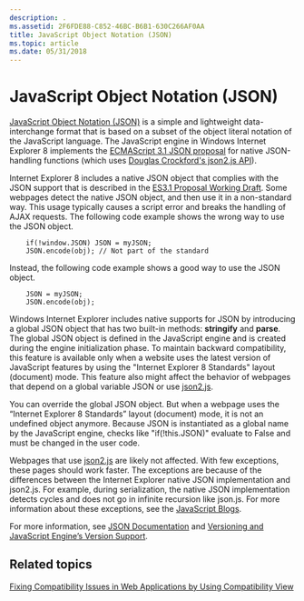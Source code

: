 ```yaml
---
description: .
ms.assetid: 2F6FDE88-C852-46BC-B6B1-630C266AF0AA
title: JavaScript Object Notation (JSON)
ms.topic: article
ms.date: 05/31/2018
---
```


# JavaScript Object Notation (JSON)

[JavaScript Object Notation (JSON)](https://www.json.org/) is a simple and lightweight data-interchange format that is based on a subset of the object literal notation of the JavaScript language. The JavaScript engine in Windows Internet Explorer 8 implements the [ECMAScript 3.1 JSON proposal](https://www.ecma-international.org/) for native JSON-handling functions (which uses [Douglas Crockford's json2.js API](https://github.com/douglascrockford/JSON-js/blob/master/json2.js)).

Internet Explorer 8 includes a native JSON object that complies with the JSON support that is described in the [ES3.1 Proposal Working Draft](https://www.ecma-international.org/). Some webpages detect the native JSON object, and then use it in a non-standard way. This usage typically causes a script error and breaks the handling of AJAX requests. The following code example shows the wrong way to use the JSON object.


```JScript
    if(!window.JSON) JSON = myJSON; 
    JSON.encode(obj); // Not part of the standard
```



Instead, the following code example shows a good way to use the JSON object.


```JScript
    JSON = myJSON; 
    JSON.encode(obj);
```



Windows Internet Explorer includes native supports for JSON by introducing a global JSON object that has two built-in methods: **stringify** and **parse**. The global JSON object is defined in the JavaScript engine and is created during the engine initialization phase. To maintain backward compatibility, this feature is available only when a website uses the latest version of JavaScript features by using the "Internet Explorer 8 Standards" layout (document) mode. This feature also might affect the behavior of webpages that depend on a global variable JSON or use [json2.js](https://github.com/douglascrockford/JSON-js/blob/master/json2.js).

You can override the global JSON object. But when a webpage uses the “Internet Explorer 8 Standards” layout (document) mode, it is not an undefined object anymore. Because JSON is instantiated as a global name by the JavaScript engine, checks like "if(!this.JSON)" evaluate to False and must be changed in the user code.

Webpages that use [json2.js](https://github.com/douglascrockford/JSON-js/blob/master/json2.js) are likely not affected. With few exceptions, these pages should work faster. The exceptions are because of the differences between the Internet Explorer native JSON implementation and json2.js. For example, during serialization, the native JSON implementation detects cycles and does not go in infinite recursion like json.js. For more information about these exceptions, see the [JavaScript Blogs](/archive/blogs/jscript/).

For more information, see [JSON Documentation](https://msdn.microsoft.com/library/cc836458(VS.85).aspx) and [Versioning and JavaScript Engine’s Version Support](https://www.microsoft.com/windows/internet-explorer/readiness/developers-new.aspx).

## Related topics

<dl> <dt>

[Fixing Compatibility Issues in Web Applications by Using Compatibility View](remediating-web-applications-and-add-ons.md)
</dt> </dl>

 

 

